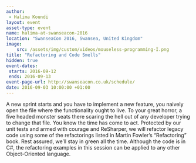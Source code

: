 ```yaml
---
author: 
 - Halima Koundi
layout: event
asset-type: event
name: halima-at-swanseacon-2016
location: "SwanseaCon 2016, Swansea, United Kingdom"
image:
    src: /assets/img/custom/videos/mouseless-programming-I.png
title: "Refactoring and Code Smells"
hidden: true
event-dates: 
 starts: 2016-09-12
 ends: 2016-09-13
event-page-url: http://swanseacon.co.uk/schedule/
date: 2016-09-03 10:00:00 +01:00
---
```


A new sprint starts and you have to implement a new feature, you naively open the file where the functionality ought to live. To your great horror, a five headed monster seats there scaring the hell out of any developer trying to change that file.
You know the time has come to act.
Protected by our unit tests and armed with courage and ReSharper, we will refactor legacy code using some of the refactorings listed in Martin Fowler’s “Refactoring” book.
Rest assured, we’ll stay in green all the time.
Although the code is in C#, the refactoring examples in this session can be applied to any other Object-Oriented language.



